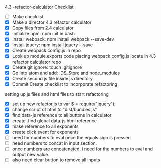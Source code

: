 4.3 -refactor-calculator
 Checklist
- [ ] Make checklist
- [x] Make a director 4.3 refactor calculator
- [x] Copy files from 2.4 calculator
- [x] Initialize npm: npm init in bash
- [x] Install webpack: npm install webpack --save-dev
- [x] Install jquery: npm install jquery --save
- [x] Create webpack.config.js in repo
- [x] Look up module.exports code placing webpack.config.js
        locate in 4.3 refactor calculator repo
- [x] Create git ignore: touch .gitignore
- [x] Go into atom and add: .DS_Store and node_modules
- [x] Create second js file inside js directory
- [x] Commit
Create checklist to incorporate refactoring

setting up js files and html files to start refactoring
- [x] set up new refactor.js to var $ = require("jquery");
- [x] change script of html to "dist/bundles.js"
- [x] find data-js reference to all buttons in calculator
- [x] create .find global data-js html reference
- [x] make reference to all exponents
- [x] create click event for exponents
- [ ] need for numbers to eval once the equals sign is pressed
- [ ] need numbers to concat in input section.
- [ ] once numbers are concatenated, i need for the numbers to eval and output
      new value.
- [ ] also need clear button to remove all inputs

